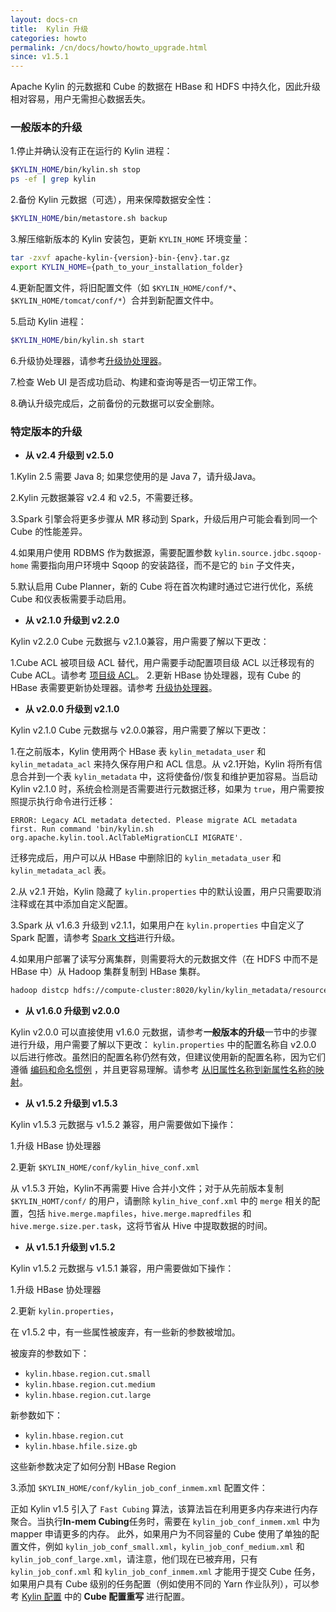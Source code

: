 ```yaml
---
layout: docs-cn
title:  Kylin 升级
categories: howto
permalink: /cn/docs/howto/howto_upgrade.html
since: v1.5.1
---
```



Apache Kylin 的元数据和 Cube 的数据在 HBase 和 HDFS 中持久化，因此升级相对容易，用户无需担心数据丢失。



### 一般版本的升级

1.停止并确认没有正在运行的 Kylin 进程：

```sh
$KYLIN_HOME/bin/kylin.sh stop
ps -ef | grep kylin
```

2.备份 Kylin 元数据（可选），用来保障数据安全性：

```sh
$KYLIN_HOME/bin/metastore.sh backup
```

3.解压缩新版本的 Kylin 安装包，更新 `KYLIN_HOME` 环境变量：

```sh
tar -zxvf apache-kylin-{version}-bin-{env}.tar.gz
export KYLIN_HOME={path_to_your_installation_folder}
```

4.更新配置文件，将旧配置文件（如 `$KYLIN_HOME/conf/*`、`$KYLIN_HOME/tomcat/conf/*`）合并到新配置文件中。

5.启动 Kylin 进程：

```sh
$KYLIN_HOME/bin/kylin.sh start
```

6.升级协处理器，请参考[升级协处理器](/cn/docs/howto/howto_upgrade_coprocessor.html)。

7.检查 Web UI 是否成功启动、构建和查询等是否一切正常工作。

8.确认升级完成后，之前备份的元数据可以安全删除。



### 特定版本的升级

- **从 v2.4 升级到 v2.5.0**

1.Kylin 2.5 需要 Java 8; 如果您使用的是 Java 7，请升级Java。

2.Kylin 元数据兼容 v2.4 和 v2.5，不需要迁移。

3.Spark 引擎会将更多步骤从 MR 移动到 Spark，升级后用户可能会看到同一个 Cube 的性能差异。

4.如果用户使用 RDBMS 作为数据源，需要配置参数 `kylin.source.jdbc.sqoop-home` 需要指向用户环境中 Sqoop 的安装路径，而不是它的 `bin` 子文件夹，

5.默认启用 Cube Planner，新的 Cube 将在首次构建时通过它进行优化，系统 Cube 和仪表板需要手动启用。



- **从 v2.1.0 升级到 v2.2.0**

Kylin v2.2.0 Cube 元数据与 v2.1.0兼容，用户需要了解以下更改：

1.Cube ACL 被项目级 ACL 替代，用户需要手动配置项目级 ACL 以迁移现有的 Cube ACL。请参考 [项目级 ACL](/cn/docs/tutorial/project_level_acl.html)。
2.更新 HBase 协处理器，现有 Cube 的 HBase 表需要更新协处理器。请参考 [升级协处理器](/cn/docs/howto/howto_upgrade_coprocessor.html)。



- **从 v2.0.0 升级到 v2.1.0**

Kylin v2.1.0 Cube 元数据与 v2.0.0兼容，用户需要了解以下更改：

1.在之前版本，Kylin 使用两个 HBase 表 `kylin_metadata_user` 和 `kylin_metadata_acl` 来持久保存用户和 ACL 信息。从 v2.1开始，Kylin 将所有信息合并到一个表 `kylin_metadata` 中，这将使备份/恢复和维护更加容易。当启动 Kylin v2.1.0 时，系统会检测是否需要进行元数据迁移，如果为 `true`，用户需要按照提示执行命令进行迁移：

```
ERROR: Legacy ACL metadata detected. Please migrate ACL metadata first. Run command 'bin/kylin.sh org.apache.kylin.tool.AclTableMigrationCLI MIGRATE'.
```

迁移完成后，用户可以从 HBase 中删除旧的 `kylin_metadata_user` 和 `kylin_metadata_acl` 表。


2.从 v2.1 开始，Kylin 隐藏了 `kylin.properties` 中的默认设置，用户只需要取消注释或在其中添加自定义配置。

3.Spark 从 v1.6.3 升级到 v2.1.1，如果用户在 `kylin.properties` 中自定义了 Spark 配置，请参考 [Spark 文档](https://spark.apache.org/docs/2.1.0/)进行升级。

4.如果用户部署了读写分离集群，则需要将大的元数据文件（在 HDFS 中而不是 HBase 中）从 Hadoop 集群复制到 HBase 集群。

```sh
hadoop distcp hdfs://compute-cluster:8020/kylin/kylin_metadata/resources hdfs://query-cluster:8020/kylin/kylin_metadata/resources
```



- **从 v1.6.0 升级到 v2.0.0**

Kylin v2.0.0 可以直接使用 v1.6.0 元数据，请参考**一般版本的升级**一节中的步骤进行升级，用户需要了解以下更改：
`kylin.properties` 中的配置名称自 v2.0.0 以后进行修改。虽然旧的配置名称仍然有效，但建议使用新的配置名称，因为它们遵循 [编码和命名惯例](/cn/development/coding_naming_convention.html) ，并且更容易理解。请参考 [从旧属性名称到新属性名称的映射](https://github.com/apache/kylin/blob/2.0.x/core-common/src/main/resources/kylin-backward-compatibility.properties)。


- **从 v1.5.2 升级到 v1.5.3**

Kylin v1.5.3 元数据与 v1.5.2 兼容，用户需要做如下操作：

1.升级 HBase 协处理器

2.更新 `$KYLIN_HOME/conf/kylin_hive_conf.xml`

从 v1.5.3 开始，Kylin不再需要 Hive 合并小文件；对于从先前版本复制 `$KYLIN_HOMT/conf/` 的用户，请删除 `kylin_hive_conf.xml` 中的 `merge` 相关的配置，包括 `hive.merge.mapfiles`，`hive.merge.mapredfiles` 和 `hive.merge.size.per.task`，这将节省从 Hive 中提取数据的时间。


- **从 v1.5.1 升级到 v1.5.2**

Kylin v1.5.2 元数据与 v1.5.1 兼容，用户需要做如下操作：

1.升级 HBase 协处理器

2.更新 `kylin.properties`，

在 v1.5.2 中，有一些属性被废弃，有一些新的参数被增加。

被废弃的参数如下：

* `kylin.hbase.region.cut.small`
* `kylin.hbase.region.cut.medium`
* `kylin.hbase.region.cut.large`

新参数如下：

* `kylin.hbase.region.cut` 
* `kylin.hbase.hfile.size.gb` 

这些新参数决定了如何分割 HBase Region

3.添加 `$KYLIN_HOME/conf/kylin_job_conf_inmem.xml` 配置文件：

正如 Kylin v1.5 引入了 `Fast Cubing` 算法，该算法旨在利用更多内存来进行内存聚合。当执行**In-mem Cubing**任务时，需要在 `kylin_job_conf_inmem.xml` 中为 mapper 申请更多的内存。
此外，如果用户为不同容量的 Cube 使用了单独的配置文件，例如 `kylin_job_conf_small.xml`，`kylin_job_conf_medium.xml` 和 `kylin_job_conf_large.xml`，请注意，他们现在已被弃用，只有 `kylin_job_conf.xml` 和 `kylin_job_conf_inmem.xml` 才能用于提交 Cube 任务，如果用户具有 Cube 级别的任务配置（例如使用不同的 Yarn 作业队列），可以参考 [Kylin 配置](/cn/docs/install/configuration.html) 中的 **Cube 配置重写** 进行配置。